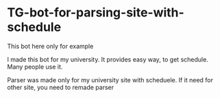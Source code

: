 # TG-bot-for-parsing-site-with-schedule
This bot here only for example

I made this bot for my university. It provides easy way, to get schedule. Many people use it.

Parser was made only for my university site with scheduele. If it need for other site, you need to remade parser
